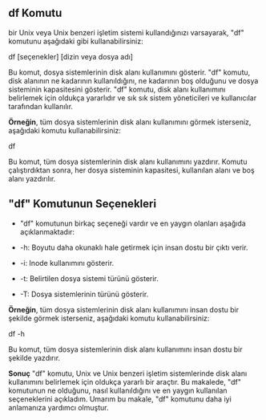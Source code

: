 ## df Komutu


bir Unix veya Unix benzeri işletim sistemi kullandığınızı varsayarak, "df" komutunu aşağıdaki gibi kullanabilirsiniz:

df [seçenekler] [dizin veya dosya adı] 
 

Bu komut, dosya sistemlerinin disk alanı kullanımını gösterir. "df" komutu, disk alanının ne kadarının kullanıldığını, ne kadarının boş olduğunu ve dosya sisteminin kapasitesini gösterir. "df" komutu, disk alanı kullanımını belirlemek için oldukça yararlıdır ve sık sık sistem yöneticileri ve kullanıcılar tarafından kullanılır.

**Örneğin**, tüm dosya sistemlerinin disk alanı kullanımını görmek isterseniz, aşağıdaki komutu kullanabilirsiniz:

df

Bu komut, tüm dosya sistemlerinin disk alanı kullanımını yazdırır. Komutu çalıştırdıktan sonra, her dosya sisteminin kapasitesi, kullanılan alanı ve boş alanı yazdırılır.

##  "df" Komutunun Seçenekleri
-   "df" komutunun birkaç seçeneği vardır ve en yaygın olanları aşağıda açıklanmaktadır:

-   -h: Boyutu daha okunaklı hale getirmek için insan dostu bir çıktı verir.
-   -i: Inode kullanımını gösterir.
-   -t: Belirtilen dosya sistemi türünü gösterir.
-   -T: Dosya sistemlerinin türünü gösterir.

**Örneğin**, tüm dosya sistemlerinin disk alanı kullanımını insan dostu bir şekilde görmek isterseniz, aşağıdaki komutu kullanabilirsiniz:

df -h

Bu komut, tüm dosya sistemlerinin disk alanı kullanımını insan dostu bir şekilde yazdırır.

**Sonuç**
"df" komutu, Unix ve Unix benzeri işletim sistemlerinde disk alanı kullanımını belirlemek için oldukça yararlı bir araçtır. Bu makalede, "df" komutunun ne olduğunu, nasıl kullanıldığını ve en yaygın kullanılan seçeneklerini açıkladım. Umarım bu makale, "df" komutunu daha iyi anlamanıza yardımcı olmuştur.
